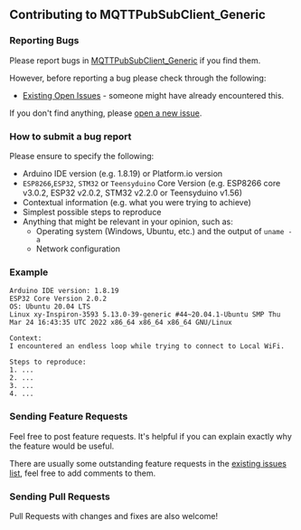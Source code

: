 ## Contributing to MQTTPubSubClient_Generic

### Reporting Bugs

Please report bugs in [MQTTPubSubClient_Generic](https://github.com/khoih-prog/MQTTPubSubClient_Generic/issues/new) if you find them.

However, before reporting a bug please check through the following:

* [Existing Open Issues](https://github.com/khoih-prog/MQTTPubSubClient_Generic/issues) - someone might have already encountered this.

If you don't find anything, please [open a new issue](https://github.com/khoih-prog/MQTTPubSubClient_Generic/issues/new).

### How to submit a bug report

Please ensure to specify the following:

* Arduino IDE version (e.g. 1.8.19) or Platform.io version
* `ESP8266`,`ESP32`, `STM32` or `Teensyduino` Core Version (e.g. ESP8266 core v3.0.2, ESP32 v2.0.2, STM32 v2.2.0 or Teensyduino v1.56)
* Contextual information (e.g. what you were trying to achieve)
* Simplest possible steps to reproduce
* Anything that might be relevant in your opinion, such as:
  * Operating system (Windows, Ubuntu, etc.) and the output of `uname -a`
  * Network configuration


### Example

```
Arduino IDE version: 1.8.19
ESP32 Core Version 2.0.2
OS: Ubuntu 20.04 LTS
Linux xy-Inspiron-3593 5.13.0-39-generic #44~20.04.1-Ubuntu SMP Thu Mar 24 16:43:35 UTC 2022 x86_64 x86_64 x86_64 GNU/Linux

Context:
I encountered an endless loop while trying to connect to Local WiFi.

Steps to reproduce:
1. ...
2. ...
3. ...
4. ...
```

### Sending Feature Requests

Feel free to post feature requests. It's helpful if you can explain exactly why the feature would be useful.

There are usually some outstanding feature requests in the [existing issues list](https://github.com/khoih-prog/MQTTPubSubClient_Generic/issues?q=is%3Aopen+is%3Aissue+label%3Aenhancement), feel free to add comments to them.

### Sending Pull Requests

Pull Requests with changes and fixes are also welcome!


